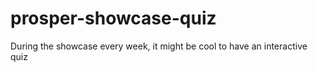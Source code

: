 # prosper-showcase-quiz
During the showcase every week, it might be cool to have an interactive quiz
